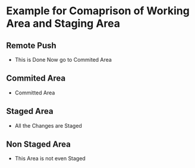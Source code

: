 # Example for Comaprison of Working Area and Staging Area
## Remote Push
- This is Done Now go to Commited Area
## Commited Area
- Committed Area
## Staged Area
- All the Changes are Staged 
## Non Staged Area
- This Area is not even Staged